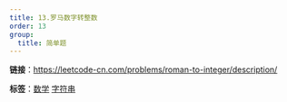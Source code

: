 ```yaml
---
title: 13.罗马数字转整数
order: 13
group:
  title: 简单题
---
```


**链接**：https://leetcode-cn.com/problems/roman-to-integer/description/

**标签**：<a href="https://leetcode.com/tag/math/"><Badge>数学</Badge></a> <a href="https://leetcode.com/tag/string/"><Badge>字符串</Badge></a>
